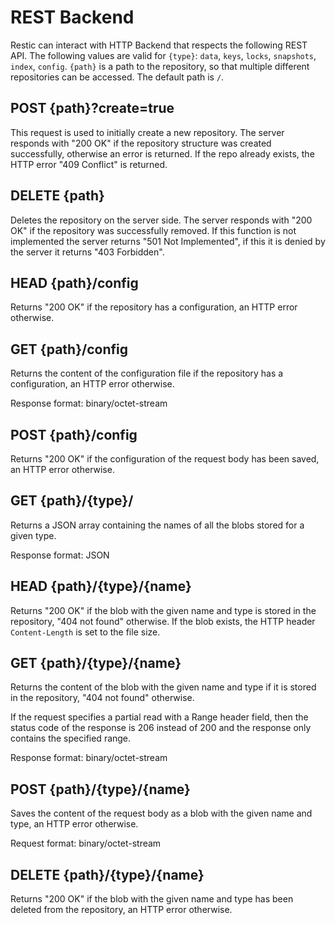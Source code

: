 REST Backend
============

Restic can interact with HTTP Backend that respects the following REST API. The
following values are valid for `{type}`: `data`, `keys`, `locks`, `snapshots`,
`index`, `config`. `{path}` is a path to the repository, so that multiple
different repositories can be accessed. The default path is `/`.

## POST {path}?create=true

This request is used to initially create a new repository. The server responds
with "200 OK" if the repository structure was created successfully, otherwise
an error is returned. If the repo already exists, the HTTP error "409 Conflict"
is returned.

## DELETE {path}

Deletes the repository on the server side. The server responds with "200 OK" if
the repository was successfully removed. If this function is not implemented
the server returns "501 Not Implemented", if this it is denied by the server it
returns "403 Forbidden".

## HEAD {path}/config

Returns "200 OK" if the repository has a configuration,
an HTTP error otherwise.

## GET {path}/config

Returns the content of the configuration file if the repository has a configuration,
an HTTP error otherwise.

Response format: binary/octet-stream

## POST {path}/config

Returns "200 OK" if the configuration of the request body has been saved,
an HTTP error otherwise.

## GET {path}/{type}/

Returns a JSON array containing the names of all the blobs stored for a given type.

Response format: JSON

## HEAD {path}/{type}/{name}

Returns "200 OK" if the blob with the given name and type is stored in the repository,
"404 not found" otherwise. If the blob exists, the HTTP header `Content-Length`
is set to the file size.

## GET {path}/{type}/{name}

Returns the content of the blob with the given name and type if it is stored in the repository,
"404 not found" otherwise.

If the request specifies a partial read with a Range header field,
then the status code of the response is 206 instead of 200
and the response only contains the specified range.

Response format: binary/octet-stream

## POST {path}/{type}/{name}

Saves the content of the request body as a blob with the given name and type,
an HTTP error otherwise.

Request format: binary/octet-stream

## DELETE {path}/{type}/{name}

Returns "200 OK" if the blob with the given name and type has been deleted from the repository,
an HTTP error otherwise.
